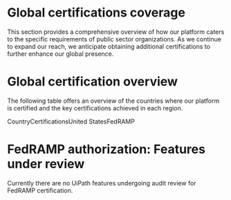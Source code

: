 ﻿# Global certifications coverage

This section provides a comprehensive overview of how our platform caters to the specific requirements of public sector organizations. As we continue to expand our reach, we anticipate obtaining additional certifications to further enhance our global presence.

# Global certification overview

The following table offers an overview of the countries where our platform is certified and the key certifications achieved in each region.

CountryCertificationsUnited StatesFedRAMP

# FedRAMP authorization: Features under review

Currently there are no UiPath features undergoing audit review for FedRAMP certification.
